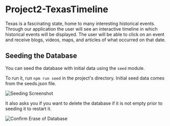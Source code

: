 # Project2-TexasTimeline
Texas is a fascinating state, home to many interesting historical events. Through our application the user will see an interactive timeline in which historical events will be displayed. The user will be able to click on an event and receive blogs, videos, maps, and articles of what occurred on that date.


## Seeding the Database

You can seed the database with initial data using the `seed` module.

To run it, run `npm run seed` in the project's directory. Initial seed data comes from the seeds.json file.

![Seeding Screenshot](https://user-images.githubusercontent.com/143160375/280835681-c8dd42d4-63e3-4d5e-9a3d-f69b97bac78c.png)

It also asks you if you want to delete the database if it is not empty prior to seeding it to restart it.

![Confirm Erase of Database](https://user-images.githubusercontent.com/143160375/280835807-3fc53936-d7c2-4ac3-9acb-6a8880f7e533.png)